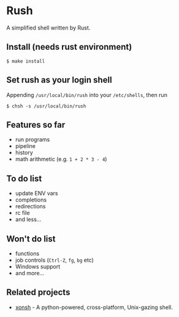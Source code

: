 # Rush

A simplified shell written by Rust.


## Install (needs rust environment)

```
$ make install
```


## Set rush as your login shell

Appending `/usr/local/bin/rush` into your `/etc/shells`, then run
```
$ chsh -s /usr/local/bin/rush
```


## Features so far

- run programs
- pipeline
- history
- math arithmetic (e.g. `1 + 2 * 3 - 4`)


## To do list

- update ENV vars
- completions
- redirections
- rc file
- and less...


## Won't do list

- functions
- job controls (`Ctrl-Z`, `fg`, `bg` etc)
- Windows support
- and more...


## Related projects

- [xonsh](https://github.com/xonsh/xonsh) - A python-powered, cross-platform,
Unix-gazing shell.
